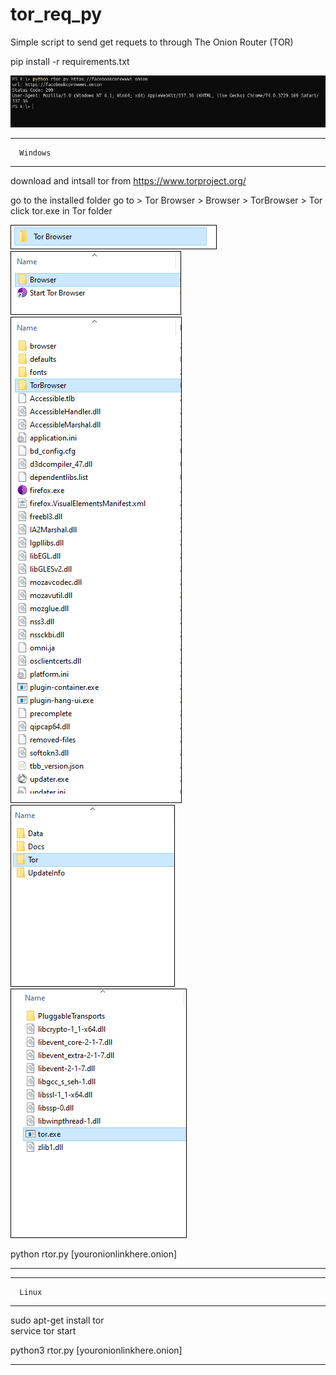 # tor_req_py
Simple script to send get requets to through The Onion Router (TOR)   


pip install -r requirements.txt   

<img src="https://github.com/EH30/tor_req_py/blob/main/screenshots_win/Tor_py_screenshot_5.PNG">


--------------------   
      Windows       
--------------------   
download and intsall tor from https://www.torproject.org/   

go to the installed folder go to > Tor Browser > Browser > TorBrowser > Tor    
click tor.exe in Tor folder   

<img src="https://github.com/EH30/tor_req_py/blob/main/screenshots_win/Tor_py_screenshot_0.PNG">
<img src="https://github.com/EH30/tor_req_py/blob/main/screenshots_win/Tor_py_screenshot_1.PNG">
<img src="https://github.com/EH30/tor_req_py/blob/main/screenshots_win/Tor_py_screenshot_2.PNG">
<img src="https://github.com/EH30/tor_req_py/blob/main/screenshots_win/Tor_py_screenshot_3.PNG">
<img src="https://github.com/EH30/tor_req_py/blob/main/screenshots_win/Tor_py_screenshot_4.PNG">



python rtor.py [youronionlinkhere.onion]   

--------------------   


--------------------   
      Linux         
--------------------   
sudo apt-get install tor   
service tor start   
   
python3 rtor.py [youronionlinkhere.onion]   
   
--------------------   



